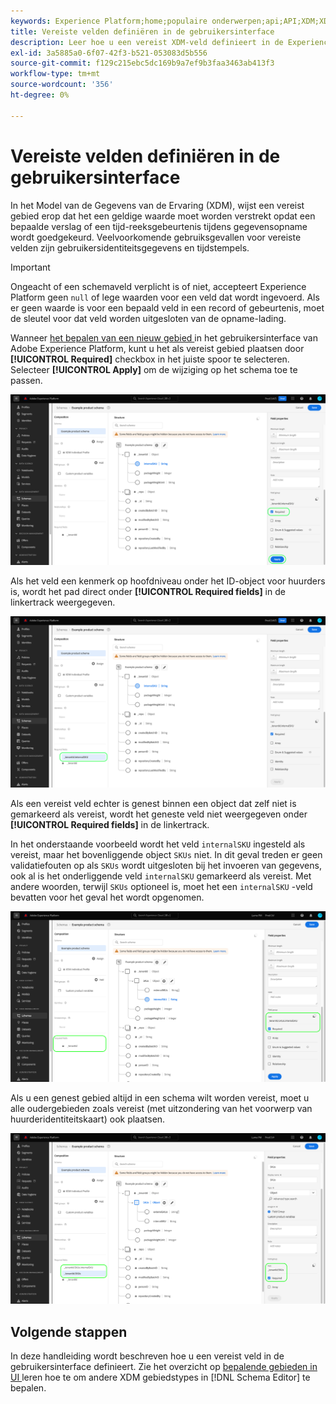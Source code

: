 ```yaml
---
keywords: Experience Platform;home;populaire onderwerpen;api;API;XDM;XDM systeem;ervaringsgegevensmodel;gegevensmodel;ui;werkruimte;vereist;gebied;
title: Vereiste velden definiëren in de gebruikersinterface
description: Leer hoe u een vereist XDM-veld definieert in de Experience Platform-gebruikersinterface.
exl-id: 3a5885a0-6f07-42f3-b521-053083d5b556
source-git-commit: f129c215ebc5dc169b9a7ef9b3faa3463ab413f3
workflow-type: tm+mt
source-wordcount: '356'
ht-degree: 0%

---
```


# Vereiste velden definiëren in de gebruikersinterface

In het Model van de Gegevens van de Ervaring (XDM), wijst een vereist gebied erop dat het een geldige waarde moet worden verstrekt opdat een bepaalde verslag of een tijd-reeksgebeurtenis tijdens gegevensopname wordt goedgekeurd. Veelvoorkomende gebruiksgevallen voor vereiste velden zijn gebruikersidentiteitsgegevens en tijdstempels.

>[!IMPORTANT]
>
>Ongeacht of een schemaveld verplicht is of niet, accepteert Experience Platform geen `null` of lege waarden voor een veld dat wordt ingevoerd. Als er geen waarde is voor een bepaald veld in een record of gebeurtenis, moet de sleutel voor dat veld worden uitgesloten van de opname-lading.

Wanneer [ het bepalen van een nieuw gebied ](./overview.md#define) in het gebruikersinterface van Adobe Experience Platform, kunt u het als vereist gebied plaatsen door **[!UICONTROL Required]** checkbox in het juiste spoor te selecteren. Selecteer **[!UICONTROL Apply]** om de wijziging op het schema toe te passen.

![ Vereiste checkbox ](../../images/ui/fields/required/root.png)

Als het veld een kenmerk op hoofdniveau onder het ID-object voor huurders is, wordt het pad direct onder **[!UICONTROL Required fields]** in de linkertrack weergegeven.

![ wortel-niveau vereist gebied ](../../images/ui/fields/required/applied.png)

Als een vereist veld echter is genest binnen een object dat zelf niet is gemarkeerd als vereist, wordt het geneste veld niet weergegeven onder **[!UICONTROL Required fields]** in de linkertrack.

In het onderstaande voorbeeld wordt het veld `internalSKU` ingesteld als vereist, maar het bovenliggende object `SKUs` niet. In dit geval treden er geen validatiefouten op als `SKUs` wordt uitgesloten bij het invoeren van gegevens, ook al is het onderliggende veld `internalSKU` gemarkeerd als vereist. Met andere woorden, terwijl `SKUs` optioneel is, moet het een `internalSKU` -veld bevatten voor het geval het wordt opgenomen.

![ Genest vereist gebied ](../../images/ui/fields/required/nested.png)

Als u een genest gebied altijd in een schema wilt worden vereist, moet u alle oudergebieden zoals vereist (met uitzondering van het voorwerp van huurderidentiteitskaart) ook plaatsen.

![ Ouder en kind vereiste gebieden ](../../images/ui/fields/required/parent-and-child.png)

## Volgende stappen

In deze handleiding wordt beschreven hoe u een vereist veld in de gebruikersinterface definieert. Zie het overzicht op [ bepalende gebieden in UI ](./overview.md#special) leren hoe te om andere XDM gebiedstypes in [!DNL Schema Editor] te bepalen.
